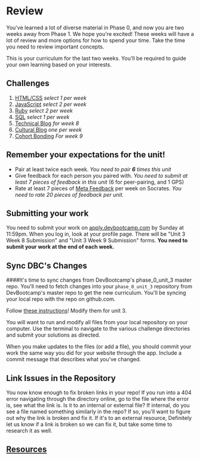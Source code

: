 # Review

You've learned a lot of diverse material in Phase 0, and now you are two weeks away from Phase 1. We hope you're excited! These weeks will have a lot of review and more options for how to spend your time. Take the time you need to review important concepts. 

This is your curriculum for the last two weeks. You'll be required to guide your own learning based on your interests. 



## Challenges
1. [HTML/CSS](1-HTML-CSS) *select 1 per week*
2. [JavaScript](2-JavaScript) *select 2 per week*
3. [Ruby](3-Ruby) *select 2 per week*
4. [SQL](4-SQL) *select 1 per week*
5. [Technical Blog](5-technical-blog.md) *for week 8*
6. [Cultural Blog](6-cultural-blogs) *one per week*
7. [Cohort Bonding](7-cohort-bonding.md) *For week 9*

## Remember your expectations for the unit!
- Pair at least twice each week.  *You need to pair **6** times this unit*
- Give feedback for each person you paired with. *You need to submit at least 7 pieces of feedback in this unit* (6 for peer-pairing, and 1 GPS)
- Rate at least 7 pieces of [Meta Feedback](https://socrates.devbootcamp.com/feedback) per week on Socrates. *You need to rate 20 pieces of feedback per unit.*

## Submitting your work
You need to submit your work on [apply.devbootcamp.com](http://apply.devbootcamp.com) by Sunday at 11:59pm. When you log in, look at your profile page. There will be "Unit 3 Week 8 Submission" and "Unit 3 Week 9 Submission" forms. **You need to submit your work at the end of each week.**

## Sync DBC's Changes
####It's time to sync changes from DevBootcamp's phase_0_unit_3 master repo.
You'll need to fetch changes into your `phase_0_unit_3` repository from DevBootcamp's master repo to get the new curriculum. You'll be syncing your local repo with the repo on github.com.

Follow [these instructions](https://github.com/Devbootcamp/phase-0-handbook/blob/master/fetching-changes.md)!
Modify them for unit 3.

You will want to run and modify all files from your local repository on your computer. Use the terminal to navigate to the various challenge directories and submit your solutions as directed. 

When you make updates to the files (or add a file), you should commit your work the same way you did for your website through the app. Include a commit message that describes what you've changed.




## Link Issues in the Repository
You now know enough to fix broken links in your repo! If you run into a 404 error navigating through the directory online, go to the file where the error is, see what the link is. Is it to an internal or external file? If internal, do you see a file named something similarly in the repo? If so, you'll want to figure out why the link is broken and fix it. If it's to an external resource,  Definitely let us know if a link is broken so we can fix it, but take some time to research it as well. 


## [Resources](https://github.com/Devbootcamp/phase-0-handbook/blob/master/resources.md) 

